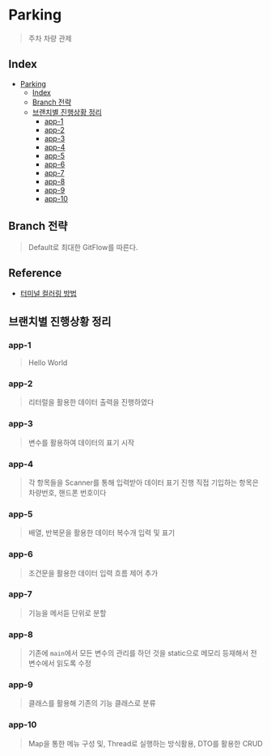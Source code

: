 # Parking

> 주차 차량 관제

## Index

- [Parking](#parking)
    - [Index](#index)
    - [Branch 전략](#branch-전략)
    - [브랜치별 진행상황 정리](#브랜치별-진행상황-정리)
        - [app-1](#app-1)
        - [app-2](#app-2)
        - [app-3](#app-3)
        - [app-4](#app-4)
        - [app-5](#app-5)
        - [app-6](#app-6)
        - [app-7](#app-7)
        - [app-8](#app-8)
        - [app-9](#app-9)
        - [app-10](#app-10)

## Branch 전략

> Default로 최대한 GitFlow를 따른다.

## Reference

- [터미널 컬러링 방법](https://dev.to/awwsmm/coloured-terminal-output-with-java-57l3)

## 브랜치별 진행상황 정리

### app-1

> Hello World

### app-2

> 리터럴을 활용한 데이터 출력을 진행하였다

### app-3

> 변수를 활용하여 데이터의 표기 시작

### app-4

> 각 항목들을 Scanner를 통해 입력받아 데이터 표기 진행
> 직접 기입하는 항목은 차량번호, 핸드폰 번호이다

### app-5

> 배열, 반복문을 활용한 데이터 복수개 입력 및 표기

### app-6

> 조건문을 활용한 데이터 입력 흐름 제어 추가

### app-7

> 기능을 메서듣 단위로 분할

### app-8

> 기존에 `main`에서 모든 변수의 관리를 하던 것을 static으로 메모리 등재해서 전 변수에서 읽도록 수정

### app-9

> 클래스를 활용해 기존의 기능 클래스로 분류

### app-10

> Map을 통한 메뉴 구성 및, Thread로 실행하는 방식활용, DTO를 활용한 CRUD